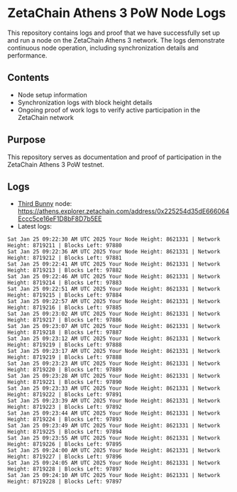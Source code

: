 # ZetaChain Athens 3 PoW Node Logs
This repository contains logs and proof that we have successfully set up and run a node on the ZetaChain Athens 3 network. The logs demonstrate continuous node operation, including synchronization details and performance.

## Contents
- Node setup information
- Synchronization logs with block height details
- Ongoing proof of work logs to verify active participation in the ZetaChain network

## Purpose
This repository serves as documentation and proof of participation in the ZetaChain Athens 3 PoW testnet.

## Logs

- [Third Bunny](https://thirdbunny.xyz/) node: https://athens.explorer.zetachain.com/address/0x225254d35dE666064Eccc5ce16eF1D8bF8D7b5EE
- Latest logs:
```
Sat Jan 25 09:22:30 AM UTC 2025 Your Node Height: 8621331 | Network Height: 8719211 | Blocks Left: 97880
Sat Jan 25 09:22:36 AM UTC 2025 Your Node Height: 8621331 | Network Height: 8719212 | Blocks Left: 97881
Sat Jan 25 09:22:41 AM UTC 2025 Your Node Height: 8621331 | Network Height: 8719213 | Blocks Left: 97882
Sat Jan 25 09:22:46 AM UTC 2025 Your Node Height: 8621331 | Network Height: 8719214 | Blocks Left: 97883
Sat Jan 25 09:22:51 AM UTC 2025 Your Node Height: 8621331 | Network Height: 8719215 | Blocks Left: 97884
Sat Jan 25 09:22:57 AM UTC 2025 Your Node Height: 8621331 | Network Height: 8719216 | Blocks Left: 97885
Sat Jan 25 09:23:02 AM UTC 2025 Your Node Height: 8621331 | Network Height: 8719217 | Blocks Left: 97886
Sat Jan 25 09:23:07 AM UTC 2025 Your Node Height: 8621331 | Network Height: 8719218 | Blocks Left: 97887
Sat Jan 25 09:23:12 AM UTC 2025 Your Node Height: 8621331 | Network Height: 8719219 | Blocks Left: 97888
Sat Jan 25 09:23:17 AM UTC 2025 Your Node Height: 8621331 | Network Height: 8719219 | Blocks Left: 97888
Sat Jan 25 09:23:23 AM UTC 2025 Your Node Height: 8621331 | Network Height: 8719220 | Blocks Left: 97889
Sat Jan 25 09:23:28 AM UTC 2025 Your Node Height: 8621331 | Network Height: 8719221 | Blocks Left: 97890
Sat Jan 25 09:23:33 AM UTC 2025 Your Node Height: 8621331 | Network Height: 8719222 | Blocks Left: 97891
Sat Jan 25 09:23:39 AM UTC 2025 Your Node Height: 8621331 | Network Height: 8719223 | Blocks Left: 97892
Sat Jan 25 09:23:44 AM UTC 2025 Your Node Height: 8621331 | Network Height: 8719224 | Blocks Left: 97893
Sat Jan 25 09:23:49 AM UTC 2025 Your Node Height: 8621331 | Network Height: 8719225 | Blocks Left: 97894
Sat Jan 25 09:23:55 AM UTC 2025 Your Node Height: 8621331 | Network Height: 8719226 | Blocks Left: 97895
Sat Jan 25 09:24:00 AM UTC 2025 Your Node Height: 8621331 | Network Height: 8719227 | Blocks Left: 97896
Sat Jan 25 09:24:05 AM UTC 2025 Your Node Height: 8621331 | Network Height: 8719228 | Blocks Left: 97897
Sat Jan 25 09:24:10 AM UTC 2025 Your Node Height: 8621331 | Network Height: 8719228 | Blocks Left: 97897
```
